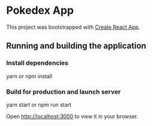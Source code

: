 # Pokedex App

This project was bootstrapped with [Create React App](https://github.com/facebook/create-react-app).

## Running and building the application

### Install dependencies

yarn or
npm install

### Build for production and launch server

yarn start
or npm run start

Open [http://localhost:3000](http://localhost:3000) to view it in your browser.
